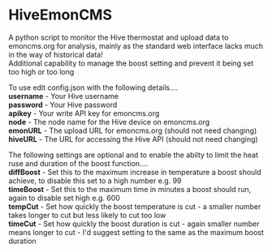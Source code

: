# HiveEmonCMS

A python script to monitor the Hive thermostat and upload data to emoncms.org for analysis, mainly as the standard web interface lacks much in the way of historical data!  
Additional capability to manage the boost setting and prevent it being set too high or too long

To use edit config.json with the following details....  
**username** - Your Hive username  
**password** - Your Hive password  
**apikey** - Your write API key for emoncms.org  
**node** - The node name for the Hive device on emoncms.org  
**emonURL** - The upload URL for emoncms.org (should not need changing)  
**hiveURL** - The URL for accessing the Hive API (should not need changing)  

The following settings are optional and to enable the abilty to limit the heat ruse and duration of the boost function....  
**diffBoost** - Set this to the maximum increase in temperature a boost should achieve, to disable this set to a high number e.g. 99  
**timeBoost** - Set this to the maximum time in minutes a boost should run, again to disable set high e.g. 600  
**tempCut** - Set how quickly the boost temperature is cut - a smaller number takes longer to cut but less likely to cut too low  
**timeCut** - Set how quickly the boost duration is cut - again smaller number means longer to cut - I'd suggest setting to the same as the maximum boost duration

